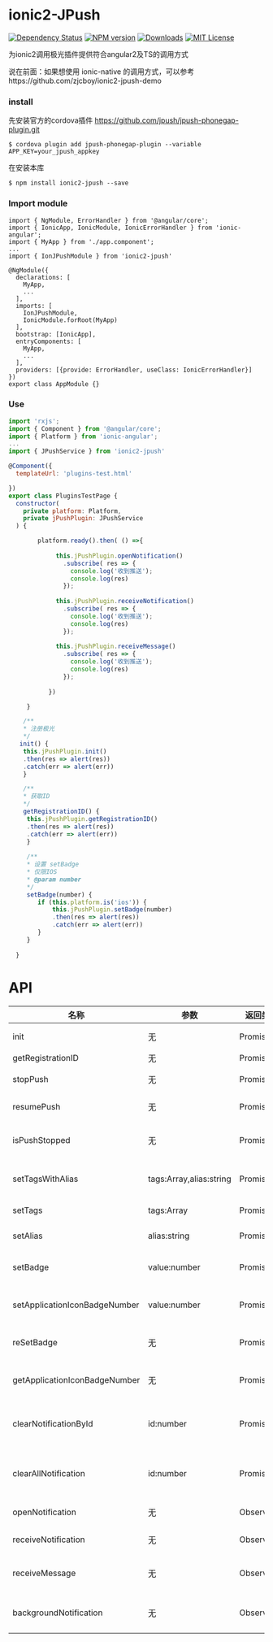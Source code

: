 # ionic2-JPush

[![Dependency Status](https://david-dm.org/HsuanXyz/ionic2-jpush.svg)](https://david-dm.org/HsuanXyz/ionic2-jpush)
[![NPM version][npm-image]][npm-url] [![Downloads][downloads-image]][downloads-url] [![MIT License][license-image]][license-url]

为ionic2调用极光插件提供符合angular2及TS的调用方式

说在前面：如果想使用 ionic-native 的调用方式，可以参考https://github.com/zjcboy/ionic2-jpush-demo

### install
先安装官方的cordova插件 https://github.com/jpush/jpush-phonegap-plugin.git

`$ cordova plugin add jpush-phonegap-plugin --variable APP_KEY=your_jpush_appkey`

在安装本库

`$ npm install ionic2-jpush --save`


### Import module

```
import { NgModule, ErrorHandler } from '@angular/core';
import { IonicApp, IonicModule, IonicErrorHandler } from 'ionic-angular';
import { MyApp } from './app.component';
...
import { IonJPushModule } from 'ionic2-jpush'

@NgModule({
  declarations: [
    MyApp,
    ...
  ],
  imports: [
    IonJPushModule,
    IonicModule.forRoot(MyApp)
  ],
  bootstrap: [IonicApp],
  entryComponents: [
    MyApp,
    ...
  ],
  providers: [{provide: ErrorHandler, useClass: IonicErrorHandler}]
})
export class AppModule {}

```

### Use
```javascript
import 'rxjs';
import { Component } from '@angular/core';
import { Platform } from 'ionic-angular';
...
import { JPushService } from 'ionic2-jpush'

@Component({
  templateUrl: 'plugins-test.html'

})
export class PluginsTestPage {
  constructor(
    private platform: Platform,
    private jPushPlugin: JPushService
  ) {

        platform.ready().then( () =>{
       
             this.jPushPlugin.openNotification()
               .subscribe( res => {
                 console.log('收到推送');
                 console.log(res)
               });
       
             this.jPushPlugin.receiveNotification()
               .subscribe( res => {
                 console.log('收到推送');
                 console.log(res)
               });
       
             this.jPushPlugin.receiveMessage()
               .subscribe( res => {
                 console.log('收到推送');
                 console.log(res)
               });
       
           })

     }

    /**
    * 注册极光
    */
   init() {
    this.jPushPlugin.init()
    .then(res => alert(res))
    .catch(err => alert(err))
    }

    /**
    * 获取ID
    */
    getRegistrationID() {
     this.jPushPlugin.getRegistrationID()
     .then(res => alert(res))
     .catch(err => alert(err))
     }
     
     /**
     * 设置 setBadge
     * 仅限IOS
     * @param number
     */
     setBadge(number) {
        if (this.platform.is('ios')) {
            this.jPushPlugin.setBadge(number)
            .then(res => alert(res))
            .catch(err => alert(err))
        }
     } 
    
  }

```

# API
| 名称          |  参数 | 返回类型   | 描述 |
| ------------- | ------- | ------- | ----------- |
| init          | 无 | Promise | 注册极光   |
| getRegistrationID       | 无 | Promise | 获取ID  |
| stopPush      | 无 | Promise | 停用推送          |
| resumePush    | 无 | Promise | 恢复推送          |
| isPushStopped | 无 | Promise | 推送是否被停用     |
| setTagsWithAlias | tags:Array<any>,alias:string | Promise | 设置tags和alias     |
| setTags | tags:Array<any>| Promise | 设置tags |
| setAlias | alias:string| Promise | 设置alias |
| setBadge | value:number| Promise | 设置badge 仅 ios |
| setApplicationIconBadgeNumber | value:number| Promise | 设置badge 仅 ios |
| reSetBadge | 无| Promise | 移除badge 仅 ios |
| getApplicationIconBadgeNumber | 无| Promise | 获取badge 仅 ios |
| clearNotificationById | id:number| Promise | 清除指定ID通知 仅 android |
| clearAllNotification | id:number| Promise | 清除所有通知 仅 android |
| openNotification | 无| Observable | 点击通知事件 |
| receiveNotification | 无| Observable | 收到通知事件 |
| receiveMessage | 无| Observable | 收到自定义消息事件 |
| backgroundNotification | 无| Observable | 后台收到通知事件 |

[npm-url]: https://www.npmjs.com/package/ionic2-jpush
[npm-image]: https://img.shields.io/npm/v/ionic2-jpush.svg

[downloads-image]: https://img.shields.io/npm/dm/ionic2-jpush.svg
[downloads-url]: http://badge.fury.io/js/ionic2-jpush

[license-image]: http://img.shields.io/badge/license-MIT-blue.svg?style=flat
[license-url]: LICENSE
